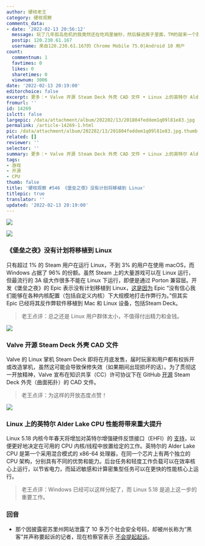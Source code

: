 ```yaml
---
author: 硬核老王
category: 硬核观察
comments_data:
- date: '2022-02-13 20:56:12'
  message: 玩了几年孤岛危机的我竟然还在吃鸡里被秒，然后躲进房子里面，TM的就来一个肛一个，没死过一次。有时候外挂是真恶心人。
  postip: 120.230.61.167
  username: 来自120.230.61.167的 Chrome Mobile 75.0|Android 10 用户
count:
  commentnum: 1
  favtimes: 0
  likes: 0
  sharetimes: 0
  viewnum: 3006
date: '2022-02-13 20:19:00'
editorchoice: false
excerpt: 更多：• Valve 开源 Steam Deck 外壳 CAD 文件 • Linux 上的英特尔 Alder Lake CPU 性能将带来重大提升
fromurl: ''
id: 14269
islctt: false
largepic: /data/attachment/album/202202/13/201804feddem1q09l81e83.jpg
permalink: /article-14269-1.html
pic: /data/attachment/album/202202/13/201804feddem1q09l81e83.jpg.thumb.jpg
related: []
reviewer: ''
selector: ''
summary: 更多：• Valve 开源 Steam Deck 外壳 CAD 文件 • Linux 上的英特尔 Alder Lake CPU 性能将带来重大提升
tags:
- 游戏
- 开源
- CPU
thumb: false
title: '硬核观察 #546 《堡垒之夜》没有计划将移植到 Linux'
titlepic: true
translator: ''
updated: '2022-02-13 20:19:00'
---
```


![](/data/attachment/album/202202/13/201804feddem1q09l81e83.jpg)


![](/data/attachment/album/202202/13/201812wtx232ltgl26xket.jpg)


### 《堡垒之夜》没有计划将移植到 Linux


只有超过 1% 的 Steam 用户在运行 Linux，不到 3% 的用户在使用 macOS，而 Windows 占据了 96% 的份额。虽然 Steam 上的大量游戏可以在 Linux 运行，但最流行的 3A 级大作很多不能在 Linux 下运行，即便是通过 Porton 兼容层。开发《堡垒之夜》的 Epic 表示没有计划移植到 Linux，[这是因为](https://twitter.com/TimSweeneyEpic/status/1490565925648715781) Epic “没有信心我们能够在各种内核配置（包括自定义内核）下大规模地打击作弊行为。”但其实 Epic 已经将其反作弊软件移植到 Mac 和 Linux 设备，包括Steam Deck。



> 
> 老王点评：总之还是 Linux 用户群体太小，不值得付出精力和金钱。
> 
> 
> 


![](/data/attachment/album/202202/13/201822kz2s1shcql3jq6wp.jpg)


### Valve 开源 Steam Deck 外壳 CAD 文件


Valve 的 Linux 掌机 Steam Deck 即将在月底发售，届时玩家和用户都有权拆开或改造掌机，虽然这可能会导致保修失效（如果期间出现损坏的话）。为了贯彻这一开放精神，Valve 宣布在知识共享（CC）许可协议下在 GitHub [开源](https://store.steampowered.com/news/app/1675180/view/3106923225208810470) Steam Deck 外壳（曲面拓扑）的 CAD 文件。



> 
> 老王点评：为这样的开放态度点赞！
> 
> 
> 


![](/data/attachment/album/202202/13/201839ec0zsiybt6spmy4t.jpg)


### Linux 上的英特尔 Alder Lake CPU 性能将带来重大提升


Linux 5.18 内核今年春天将增加对英特尔增强硬件反馈接口（EHFI）的 [支持](https://www.phoronix.com/scan.php?page=news_item&px=Intel-HFI-For-Linux-5.18)，以便更好地决定在可用的 CPU 内核/线程中放置给定的工作。英特尔的 Alder Lake CPU 是第一个采用混合模式的 x86-64 处理器，在同一个芯片上有两个独立的 CPU 架构，分别具有不同的优势和能力。后台任务和轻度工作负载可以在效率核心上运行，以节省电力，而延迟敏感和计算密集型任务可以在更快的性能核心上运行。



> 
> 老王点评：Windows 已经可以这样分配了，而 Linux 5.18 是追上这一步的重要工作。
> 
> 
> 


### 回音


* 那个因披露密苏里州网站泄露了 10 多万个社会安全号码，却被州长称为“黑客”并声称要起诉的记者，现在检察官表示 [不会提起起诉](https://yro.slashdot.org/story/22/02/12/2351218/journalist-labeled-hacker-by-missouris-governor-will-not-be-prosecuted)。
